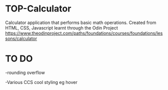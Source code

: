 # TOP-Calculator
Calculator application that performs basic math operations. Created from HTML, CSS, Javascript learnt through the Odin Project https://www.theodinproject.com/paths/foundations/courses/foundations/lessons/calculator

# TO DO
-rounding overflow

-Various CCS cool styling eg hover
